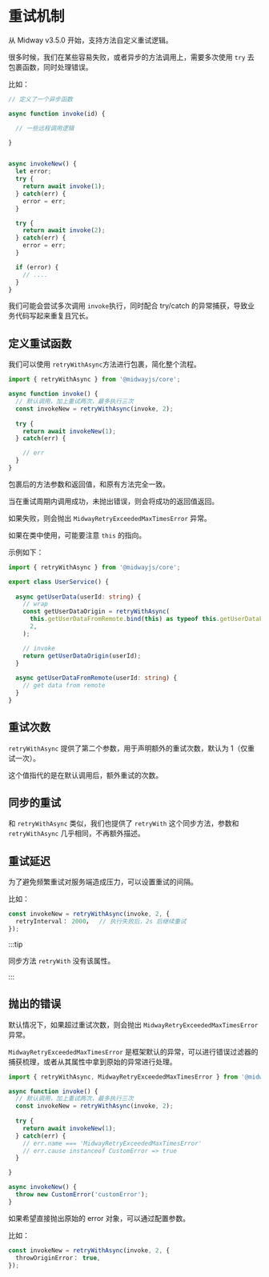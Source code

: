 # 重试机制

从 Midway v3.5.0 开始，支持方法自定义重试逻辑。

很多时候，我们在某些容易失败，或者异步的方法调用上，需要多次使用 `try` 去包裹函数，同时处理错误。

比如：

```typescript
// 定义了一个异步函数

async function invoke(id) {

  // 一些远程调用逻辑

}


async invokeNew() {
  let error;
  try {
    return await invoke(1);
  } catch(err) {
    error = err;
  }

  try {
    return await invoke(2);
  } catch(err) {
    error = err;
  }

  if (error) {
    // ....
  }
}
```

我们可能会尝试多次调用 `invoke`执行，同时配合 try/catch 的异常捕获，导致业务代码写起来重复且冗长。



## 定义重试函数

我们可以使用 `retryWithAsync`方法进行包裹，简化整个流程。

```typescript
import { retryWithAsync } from '@midwayjs/core';

async function invoke() {
  // 默认调用，加上重试两次，最多执行三次
  const invokeNew = retryWithAsync(invoke, 2);
  
  try {
    return await invokeNew(1);
  } catch(err) {

    // err
  }
}
```

包裹后的方法参数和返回值，和原有方法完全一致。

当在重试周期内调用成功，未抛出错误，则会将成功的返回值返回。

如果失败，则会抛出 `MidwayRetryExceededMaxTimesError` 异常。

如果在类中使用，可能要注意 `this` 的指向。

示例如下：

```typescript
import { retryWithAsync } from '@midwayjs/core';

export class UserService() {
  
  async getUserData(userId: string) {
    // wrap
    const getUserDataOrigin = retryWithAsync(
      this.getUserDataFromRemote.bind(this) as typeof this.getUserDataFromRemote, 
      2, 
    );

    // invoke
    return getUserDataOrigin(userId);
  }
  
  async getUserDataFromRemote(userId: string) {
    // get data from remote
  }
}
```



## 重试次数

`retryWithAsync` 提供了第二个参数，用于声明额外的重试次数，默认为 1（仅重试一次）。

这个值指代的是在默认调用后，额外重试的次数。



## 同步的重试

和 `retryWithAsync` 类似，我们也提供了 `retryWith` 这个同步方法，参数和 `retryWithAsync` 几乎相同，不再额外描述。



## 重试延迟

为了避免频繁重试对服务端造成压力，可以设置重试的间隔。

比如：

```typescript
const invokeNew = retryWithAsync(invoke, 2, {
  retryInterval： 2000，	// 执行失败后，2s 后继续重试
});
```

:::tip

同步方法 `retryWith` 没有该属性。

:::



## 抛出的错误

默认情况下，如果超过重试次数，则会抛出 `MidwayRetryExceededMaxTimesError` 异常。

`MidwayRetryExceededMaxTimesError` 是框架默认的异常，可以进行错误过滤器的捕获梳理，或者从其属性中拿到原始的异常进行处理。

```typescript
import { retryWithAsync, MidwayRetryExceededMaxTimesError } from '@midwayjs/core';

async function invoke() {
  // 默认调用，加上重试两次，最多执行三次
  const invokeNew = retryWithAsync(invoke, 2);
  
  try {
    return await invokeNew(1);
  } catch(err) {
    // err.name === 'MidwayRetryExceededMaxTimesError'
    // err.cause instanceof CustomError => true
  }

}

async invokeNew() {
  throw new CustomError('customError');
}
```

如果希望直接抛出原始的 error 对象，可以通过配置参数。

比如：

```typescript
const invokeNew = retryWithAsync(invoke, 2, {
  throwOriginError： true,
});
```

